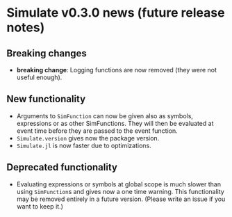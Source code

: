 # Simulate v0.3.0 news (future release notes)

## Breaking changes
- **breaking change**: Logging functions are now removed (they were not useful
  enough).

## New functionality
- Arguments to `SimFunction` can now be given also as symbols, expressions or as
  other SimFunctions. They will then be evaluated at event time before they are
  passed to the event function.
- `Simulate.version` gives now the package version.
- `Simulate.jl` is now faster due to optimizations.

## Deprecated functionality
- Evaluating expressions or symbols at global scope is much slower than using
  `SimFunction`s and gives now a one time warning. This functionality may be
  removed entirely in a future version. (Please write an issue if you want to
  keep it.)
